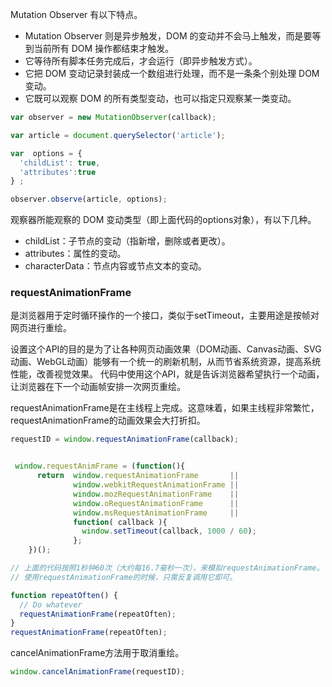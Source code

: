 Mutation Observer 有以下特点。
- Mutation Observer 则是异步触发，DOM 的变动并不会马上触发，而是要等到当前所有 DOM 操作都结束才触发。
- 它等待所有脚本任务完成后，才会运行（即异步触发方式）。
- 它把 DOM 变动记录封装成一个数组进行处理，而不是一条条个别处理 DOM 变动。
- 它既可以观察 DOM 的所有类型变动，也可以指定只观察某一类变动。


```js
var observer = new MutationObserver(callback);

var article = document.querySelector('article');

var  options = {
  'childList': true,
  'attributes':true
} ;

observer.observe(article, options);
```
观察器所能观察的 DOM 变动类型（即上面代码的options对象），有以下几种。

- childList：子节点的变动（指新增，删除或者更改）。
- attributes：属性的变动。
- characterData：节点内容或节点文本的变动。


### requestAnimationFrame

是浏览器用于定时循环操作的一个接口，类似于setTimeout，主要用途是按帧对网页进行重绘。

设置这个API的目的是为了让各种网页动画效果（DOM动画、Canvas动画、SVG动画、WebGL动画）能够有一个统一的刷新机制，从而节省系统资源，提高系统性能，改善视觉效果。
代码中使用这个API，就是告诉浏览器希望执行一个动画，让浏览器在下一个动画帧安排一次网页重绘。

requestAnimationFrame是在主线程上完成。这意味着，如果主线程非常繁忙，requestAnimationFrame的动画效果会大打折扣。


```js
requestID = window.requestAnimationFrame(callback); 


 window.requestAnimFrame = (function(){
      return  window.requestAnimationFrame       || 
              window.webkitRequestAnimationFrame || 
              window.mozRequestAnimationFrame    || 
              window.oRequestAnimationFrame      || 
              window.msRequestAnimationFrame     || 
              function( callback ){
                window.setTimeout(callback, 1000 / 60);
              };
    })();

// 上面的代码按照1秒钟60次（大约每16.7毫秒一次），来模拟requestAnimationFrame。
// 使用requestAnimationFrame的时候，只需反复调用它即可。

function repeatOften() {
  // Do whatever
  requestAnimationFrame(repeatOften);
}
requestAnimationFrame(repeatOften);
```

cancelAnimationFrame方法用于取消重绘。
```js
window.cancelAnimationFrame(requestID);
```



